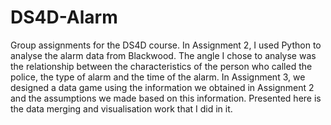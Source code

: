 # DS4D-Alarm
Group assignments for the DS4D course.
In Assignment 2, I used Python to analyse the alarm data from Blackwood. The angle I chose to analyse was the relationship between the characteristics of the person who called the police, the type of alarm and the time of the alarm.
In Assignment 3, we designed a data game using the information we obtained in Assignment 2 and the assumptions we made based on this information. Presented here is the data merging and visualisation work that I did in it.
